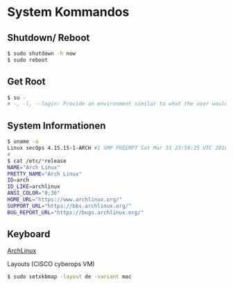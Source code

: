 # System Kommandos



## Shutdown/ Reboot

```bash
$ sudo shutdown -h now
$ sudo reboot
```



## Get Root

```bash
$ su -
# -, -l, --login: Provide an environment similar to what the user would expect had the user logged in directly.
```



## System Informationen

```bash
$ uname -a
Linux secOps 4.15.15-1-ARCH #1 SMP PREEMPT Sat Mar 31 23:59:25 UTC 2018 x86_64 GNU/Linux
#
$ cat /etc/*release
NAME="Arch Linux"
PRETTY_NAME="Arch Linux"
ID=arch
ID_LIKE=archlinux
ANSI_COLOR="0;36"
HOME_URL="https://www.archlinux.org/"
SUPPORT_URL="https://bbs.archlinux.org/"
BUG_REPORT_URL="https://bugs.archlinux.org/"

```



## Keyboard

[ArchLinux](https://wiki.archlinux.org/index.php/Linux_console/Keyboard_configuration)

Layouts (CISCO cyberops VM)

```bash
$ sudo setxkbmap -layout de -variant mac
```



